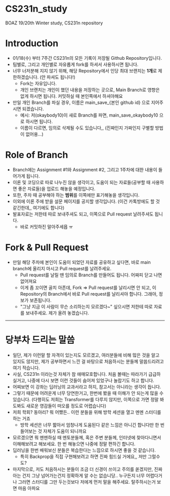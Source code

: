 # CS231n_study
BOAZ 19/20th Winter study, CS231n repository

# Introduction
* 01/18(수) 부터 7주간 CS231n의 모든 기록이 저장될 Github Repository입니다.
* 팀별로, 그리고 개인별로 자유롭게 fork를 하셔서 사용하시면 됩니다.
* 너무 너저분해 지지 않기 위해, 해당 Repository에서 인당 최대 브랜치는 **1개**로 제한하겠습니다. (안 파셔도 됩니다!)
    * Fork는 자유입니다.
    * 개인 브랜치는 개인이 했던 내용을 저장하는 곳으로, Main Branch로 영향은 없게 하시면 됩니다. 커밋하실 때 본인쪽에서 하셔야해요
* 만일 개인 Branch를 파실 경우, 이름은 main_save_{본인 github id} 으로 지어주시면 되겠습니다.
    * 예시: 저(okaybody10)이 새로 Branch를 파면, main_save_okaybody10 으로 하시면 됩니다.
    * 이름이 다르면, 임의로 삭제될 수도 있습니다,, (진짜인지 가짜인지 구별할 방법이 없어용...)

# Role of Branch
* Branch에는 Assignment #1와 Assignment #2, 그리고 1주차에 대한 내용이 들어가게 됩니다.
* 이론 및 코딩으로 따로 나누진 않을 생각이고, 도움이 되는 자료들(공부할 때 사용하면 좋은 자료들)을 업로드 해놓을 예정입니다.
* 또한, 주차 때 공부해야 하는 **범위**를 이쪽에만 표기해놓을 생각입니다.
* 이외에 이론 주에 받을 설문 페이지를 공지할 생각입니다. (이건 카톡방에도 할 것 같긴한데,, 여기에도 합니다)
* 발표자료는 저한테 따로 보내주셔도 되고, 이쪽으로 Pull request 날려주셔도 됩니다.
    * 바로 커밋하진 말아주세욥 ㅠ

# Fork & Pull Request
* 만일 해당 주차에 본인이 도움이 되었던 자료를 공유하고 싶다면, 바로 main branch에 올리지 마시고 Pull request를 날려주세요.
    * Pull request를 날릴 땐 임의로 Branch를 만들어도 됩니다. 어짜피 닫고 나면 없어져요
    * 이게 좀 꼬이면 골치 아픈데, Fork => Pull request를 날리시면 안 되고, 이 Repository의 Branch에서 바로 Pull request를 날리셔야 합니다. 그래야, 정보가 보존됩니다.
    * "그냥 지금 이 사람이 무슨 소리하는지 모르겠다~" 싶으시면 저한테 따로 자료를 보내주세요. 제가 올려 놓겠습니다.

---
# 당부차 드리는 말씀
* 일단, 제가 이런말 할 자격이 있는지도 모르겠고, 여러분들에 비해 많은 것을 알고 있지도 않지만, 제가 공부하면서 느낀 걸 바탕으로 처음하시는 분들께 말씀드리려고 여기 적습니다.
* 사실, CS231n 이라는것 자체가 참 애매모호합니다. 처음 볼때는 따라가기 급급하실거고, 나중에 다시 보면 이런 것들이 숨어져 있었구나 놀랍기도 하고 합니다.
* 어찌보면 이 강좌는 딥러닝의 교과서라고 하지, 참고서는 아니라는 생각이 듭니다.
* 그렇기 때문에 어려운게 너무 당연한거고, 한번에 봤을 때 이해가 안 되는게 많을 수 있습니다. (다행히도 저희는 Transformer를 다루지 않지만, 이쪽으로 가면 정말 봐도봐도 새로운 영감들이 떠오를 정도로 어렵습니다)
* 저희 학회? 동아리? 뭐 어쨌든.. 이런 분들을 위해 방학 세션을 열고 멘멘 스터디를 하는 거죠
    * 방학 세션은 너무 짧아서 엄청나게 도움된다 같은 느낌은 아니긴 합니다만 한 번 들어보는 것 자체가 도움이 되니까요
* 모르겠으면 뭐 멘멘하실 때 멘토분들께, 혹은 주변 분들께, 인터넷에 찾아다니면서 이해해보려고 해보세요. 한 번 해놓으면 나중에 정말 편하긴 합니다.
* 딥러닝을 한번 배워보신 분들은 복습한다는 느낌으로 하시면 좋을 것 같습니다.
    * 특히 Backprop을 직접 구현해보려고 하면 진짜 힘드실 거에요,, 저만 그럴수도?
* 마지막으로, 저도 처음하시는 분들이 조금 더 신경이 쓰이고 주의를 쏟겠지만, 진짜 아는 건지 그냥 넘어가는건지 정확하게 알 수는 없습니당.. 누구든지 너무 어렵다거나 그러면 스터디를 그만 두는것보다 저에게 먼저 말을 해주세요. 탈주하시는거 보면 마음 아파요
